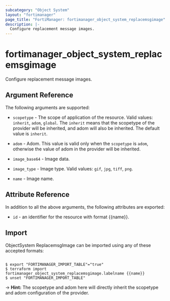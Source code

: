 ```yaml
---
subcategory: "Object System"
layout: "fortimanager"
page_title: "FortiManager: fortimanager_object_system_replacemsgimage"
description: |-
  Configure replacement message images.
---
```


# fortimanager_object_system_replacemsgimage
Configure replacement message images.

## Argument Reference


The following arguments are supported:

* `scopetype` - The scope of application of the resource. Valid values: `inherit`, `adom`, `global`. The `inherit` means that the scopetype of the provider will be inherited, and adom will also be inherited. The default value is `inherit`.
* `adom` - Adom. This value is valid only when the `scopetype` is `adom`, otherwise the value of adom in the provider will be inherited.

* `image_base64` - Image data.
* `image_type` - Image type. Valid values: `gif`, `jpg`, `tiff`, `png`.

* `name` - Image name.


## Attribute Reference

In addition to all the above arguments, the following attributes are exported:
* `id` - an identifier for the resource with format {{name}}.

## Import

ObjectSystem ReplacemsgImage can be imported using any of these accepted formats:
```

$ export "FORTIMANAGER_IMPORT_TABLE"="true"
$ terraform import fortimanager_object_system_replacemsgimage.labelname {{name}}
$ unset "FORTIMANAGER_IMPORT_TABLE"
```
-> **Hint:** The scopetype and adom here will directly inherit the scopetype and adom configuration of the provider.
